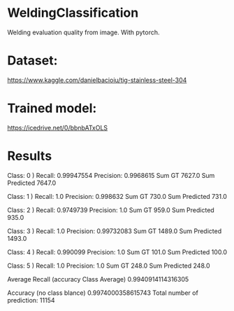# WeldingClassification
Welding evaluation quality from image. With pytorch.

# Dataset:
https://www.kaggle.com/danielbacioiu/tig-stainless-steel-304

# Trained model:
https://icedrive.net/0/bbnbATxOLS

# Results
Class: 0 ) Recall: 0.99947554 Precision: 0.9968615 Sum GT  7627.0  Sum Predicted  7647.0

Class: 1 ) Recall: 1.0 Precision: 0.998632 Sum GT  730.0  Sum Predicted  731.0

Class: 2 ) Recall: 0.9749739 Precision: 1.0 Sum GT  959.0  Sum Predicted  935.0

Class: 3 ) Recall: 1.0 Precision: 0.99732083 Sum GT  1489.0  Sum Predicted  1493.0

Class: 4 ) Recall: 0.990099 Precision: 1.0 Sum GT  101.0  Sum Predicted  100.0

Class: 5 ) Recall: 1.0 Precision: 1.0 Sum GT  248.0  Sum Predicted  248.0

Average Recall (accuracy Class Average) 0.9940914114316305

Accuracy (no class blance) 0.9974000358615743 Total number of prediction:  11154
